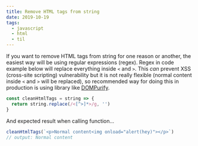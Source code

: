 ```yaml
---
title: Remove HTML tags from string
date: 2019-10-19
tags:
  - javascript
  - html
  - til
---
```


If you want to remove HTML tags from string for one reason or another, the easiest way will be using regular expressions (regex). Regex in code example below will replace everything inside `<` and `>`. This _can_ prevent XSS (cross-site scripting) vulnerability but it is not really flexible (normal content inside `<` and `>` will be replaced), so recommended way for doing this in production is using library like [DOMPurify](https://github.com/cure53/DOMPurify).

```js
const cleanHtmlTags = string => {
  return string.replace(/<[^>]*>/g, '')
}
```

And expected result when calling function...

```js
cleanHtmlTags(`<p>Normal content<img onload="alert(hey)"></p>`)
// output: Normal content
```
